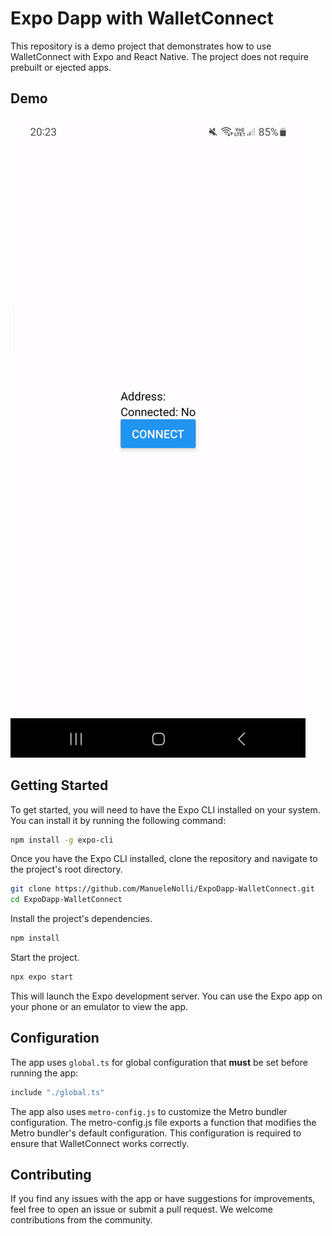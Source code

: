 # Expo Dapp with WalletConnect

This repository is a demo project that demonstrates how to use WalletConnect with Expo and React Native. The project does not require prebuilt or ejected apps.

## Demo

![Demo](demo.gif)

## Getting Started

To get started, you will need to have the Expo CLI installed on your system. You can install it by running the following command:

```bash
npm install -g expo-cli
```

Once you have the Expo CLI installed, clone the repository and navigate to the project's root directory.

```bash
git clone https://github.com/ManueleNolli/ExpoDapp-WalletConnect.git
cd ExpoDapp-WalletConnect
```

Install the project's dependencies.

```bash
npm install
```

Start the project.

```bash
npx expo start
```

This will launch the Expo development server. You can use the Expo app on your phone or an emulator to view the app.

## Configuration

The app uses `global.ts` for global configuration that **must** be set before running the app:

```typescript
include "./global.ts"
```

The app also uses `metro-config.js` to customize the Metro bundler configuration. The metro-config.js file exports a function that modifies the Metro bundler's default configuration. This configuration is required to ensure that WalletConnect works correctly.

## Contributing
If you find any issues with the app or have suggestions for improvements, feel free to open an issue or submit a pull request. We welcome contributions from the community.